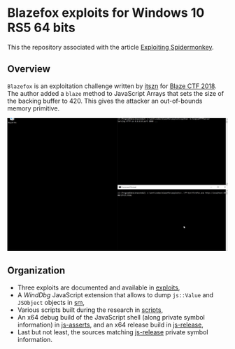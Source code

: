 # Blazefox exploits for Windows 10 RS5 64 bits

This the repository associated with the article [Exploiting Spidermonkey](TODO).

## Overview

`Blazefox` is an exploitation challenge written by [itszn](https://twitter.com/itszn13) for [Blaze CTF 2018](https://ctftime.org/event/591). The author added a `blaze` method to JavaScript Arrays that sets the size of the backing buffer to 420. This gives the attacker an out-of-bounds memory primitive.

![ifrit.js](exploits/gifs/ifrit.gif)

## Organization

* Three exploits are documented and available in [exploits](https://github.com/0vercl0k/blazefox/tree/master/exploits),
* A *WindDbg* JavaScript extension that allows to dump `js::Value` and `JSObject` objects in [sm](https://github.com/0vercl0k/blazefox/tree/master/sm),
* Various scripts built during the research in [scripts](https://github.com/0vercl0k/blazefox/tree/master/scripts),
* An x64 debug build of the JavaScript shell (along private symbol information) in [js-asserts](https://github.com/0vercl0k/blazefox/tree/master/js-asserts), and an x64 release build in [js-release](https://github.com/0vercl0k/blazefox/tree/master/js-release),
* Last but not least, the sources matching [js-release](https://github.com/0vercl0k/blazefox/tree/master/js-release) private symbol information.

